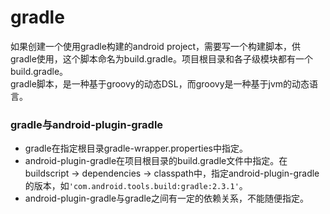 
# gradle
如果创建一个使用gradle构建的android project，需要写一个构建脚本，供gradle使用，这个脚本命名为build.gradle。项目根目录和各子级模块都有一个build.gradle。  
gradle脚本，是一种基于groovy的动态DSL，而groovy是一种基于jvm的动态语言。

### gradle与android-plugin-gradle
- gradle在指定根目录gradle-wrapper.properties中指定。
- android-plugin-gradle在项目根目录的build.gradle文件中指定。在buildscript -> dependencies -> classpath中，指定android-plugin-gradle的版本，如`'com.android.tools.build:gradle:2.3.1'`。
- android-plugin-gradle与gradle之间有一定的依赖关系，不能随便指定。